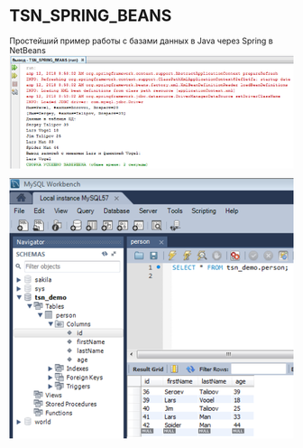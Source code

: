 # TSN_SPRING_BEANS
Простейший пример работы с базами данных в Java через Spring в NetBeans
![screenshot](screenshot1.png)

![screenshot](screenshot2.png)
